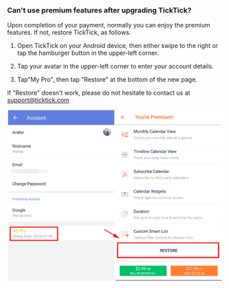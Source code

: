 ### Can't use premium features after upgrading TickTick?

Upon completion of your payment, normally you can enjoy the premium features. If not, restore TickTick, as follows.

1. Open TickTick on your Android device, then either swipe to the right or tap the hamburger button in the upper-left corner.

2. Tap your avatar in the upper-left corner to enter your account details.

3. Tap"My Pro", then tap "Restore" at the bottom of the new page.

If "Restore" doesn't work, please do not hesitate to contact us at support@ticktick.com



![](../tick-android/3.1/3.1.7.png)